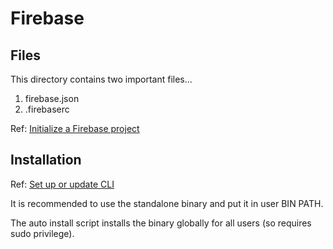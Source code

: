 # Firebase

## Files

This directory contains two important files...

1. firebase.json
2. .firebaserc

Ref: [Initialize a Firebase project](https://firebase.google.com/docs/cli/#initialize_a_firebase_project)

## Installation

Ref: [Set up or update CLI](https://firebase.google.com/docs/cli/#setup_update_cli)

It is recommended to use the standalone binary and put it in user BIN PATH.

The auto install script installs the binary globally for all users (so requires sudo privilege).

